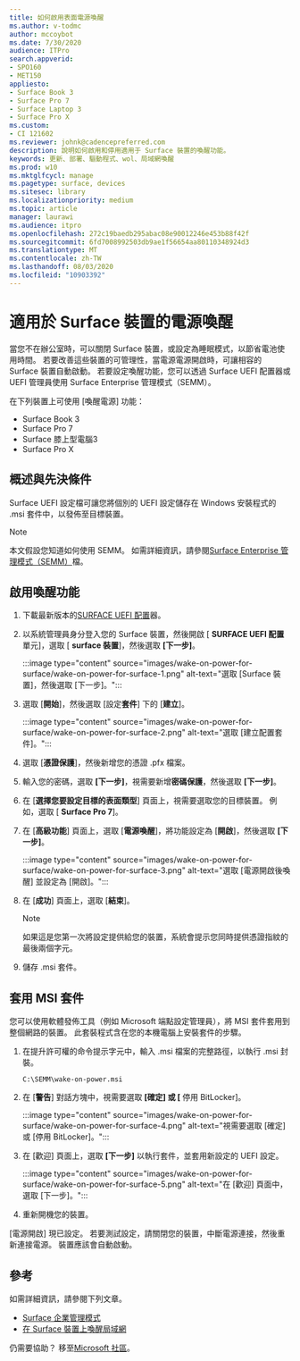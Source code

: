 ```yaml
---
title: 如何啟用表面電源喚醒
ms.author: v-todmc
author: mccoybot
ms.date: 7/30/2020
audience: ITPro
search.appverid:
- SPO160
- MET150
appliesto:
- Surface Book 3
- Surface Pro 7
- Surface Laptop 3
- Surface Pro X
ms.custom:
- CI 121602
ms.reviewer: johnk@cadencepreferred.com
description: 說明如何啟用和停用適用于 Surface 裝置的喚醒功能。
keywords: 更新、部署、驅動程式、wol、局域網喚醒
ms.prod: w10
ms.mktglfcycl: manage
ms.pagetype: surface, devices
ms.sitesec: library
ms.localizationpriority: medium
ms.topic: article
manager: laurawi
ms.audience: itpro
ms.openlocfilehash: 272c19baedb295abac08e90012246e453b88f42f
ms.sourcegitcommit: 6fd7008992503db9ae1f56654aa80110348924d3
ms.translationtype: MT
ms.contentlocale: zh-TW
ms.lasthandoff: 08/03/2020
ms.locfileid: "10903392"
---
```

# 適用於 Surface 裝置的電源喚醒

當您不在辦公室時，可以關閉 Surface 裝置，或設定為睡眠模式，以節省電池使用時間。 若要改善這些裝置的可管理性，當電源電源開啟時，可讓相容的 Surface 裝置自動啟動。 若要設定喚醒功能，您可以透過 Surface UEFI 配置器或 UEFI 管理員使用 Surface Enterprise 管理模式（SEMM）。

在下列裝置上可使用 [喚醒電源] 功能：

- Surface Book 3
- Surface Pro 7
- Surface 膝上型電腦3
- Surface Pro X 

## 概述與先決條件

Surface UEFI 設定檔可讓您將個別的 UEFI 設定儲存在 Windows 安裝程式的 .msi 套件中，以發佈至目標裝置。 

> [!NOTE]
> 本文假設您知道如何使用 SEMM。 如需詳細資訊，請參閱[Surface Enterprise 管理模式（SEMM）](surface-enterprise-management-mode.md)檔。

## 啟用喚醒功能

1.  下載最新版本的[SURFACE UEFI 配置](https://www.microsoft.com/download/confirmation.aspx?id=46703)器。
2.  以系統管理員身分登入您的 Surface 裝置，然後開啟 [ **SURFACE UEFI 配置**單元]，選取 [ **surface 裝置**]，然後選取 **[下一步]**。

    :::image type="content" source="images/wake-on-power-for-surface/wake-on-power-for-surface-1.png" alt-text="選取 [Surface 裝置]，然後選取 [下一步]。":::
3.  選取 [**開始**]，然後選取 [設定**套件**] 下的 [**建立**]。

    :::image type="content" source="images/wake-on-power-for-surface/wake-on-power-for-surface-2.png" alt-text="選取 [建立配置套件]。":::
4.  選取 [**憑證保護**]，然後新增您的憑證 .pfx 檔案。 
5. 輸入您的密碼，選取 **[下一步]**，視需要新增**密碼保護**，然後選取 **[下一步]**。
6.  在 [**選擇您要設定目標的表面類型**] 頁面上，視需要選取您的目標裝置。 例如，選取 [ **Surface Pro 7**]。
7.  在 [**高級功能**] 頁面上，選取 [**電源喚醒**]，將功能設定為 [**開啟**]，然後選取 **[下一步]**。

    :::image type="content" source="images/wake-on-power-for-surface/wake-on-power-for-surface-3.png" alt-text="選取 [電源開啟後喚醒] 並設定為 [開啟]。"::: 
8.  在 [**成功**] 頁面上，選取 [**結束**]。

    > [!NOTE]
    > 如果這是您第一次將設定提供給您的裝置，系統會提示您同時提供憑證指紋的最後兩個字元。 
9.  儲存 .msi 套件。 

## 套用 MSI 套件 

您可以使用軟體發佈工具（例如 Microsoft 端點設定管理員），將 MSI 套件套用到整個網路的裝置。 此套裝程式含在您的本機電腦上安裝套件的步驟。 

1.  在提升許可權的命令提示字元中，輸入 .msi 檔案的完整路徑，以執行 .msi 封裝。 

    ```
    C:\SEMM\wake-on-power.msi 
    ```

2.  在 [**警告**] 對話方塊中，視需要選取 **[確定] 或 [** 停用 BitLocker]。

    :::image type="content" source="images/wake-on-power-for-surface/wake-on-power-for-surface-4.png" alt-text="視需要選取 [確定] 或 [停用 BitLocker]。":::
3.  在 [歡迎] 頁面上，選取 **[下一步]** 以執行套件，並套用新設定的 UEFI 設定。

    :::image type="content" source="images/wake-on-power-for-surface/wake-on-power-for-surface-5.png" alt-text="在 [歡迎] 頁面中，選取 [下一步]。":::
4.  重新開機您的裝置。 

[電源開啟] 現已設定。 若要測試設定，請關閉您的裝置，中斷電源連接，然後重新連接電源。 裝置應該會自動啟動。 

## 參考

如需詳細資訊，請參閱下列文章。 

- [Surface 企業管理模式](surface-enterprise-management-mode.md)
- [在 Surface 裝置上喚醒局域網](wake-on-lan-for-surface-devices.md)

仍需要協助？ 移至[Microsoft 社區](https://answers.microsoft.com/)。